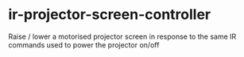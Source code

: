# ir-projector-screen-controller
Raise / lower a motorised projector screen in response to the same IR commands used to power the projector on/off
